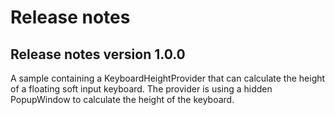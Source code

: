 # Release notes

## Release notes version 1.0.0

A sample containing a KeyboardHeightProvider that can calculate the height of a floating soft input keyboard.
The provider is using a hidden PopupWindow to calculate the height of the keyboard.



